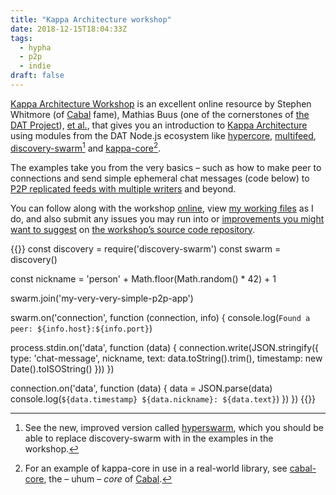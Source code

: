 ```yaml
---
title: "Kappa Architecture workshop"
date: 2018-12-15T18:04:33Z
tags:
  - hypha
  - p2p
  - indie
draft: false
---
```


[Kappa Architecture Workshop](https://kappa-db.github.io/workshop/build/01.html) is an excellent online resource by Stephen Whitmore (of [Cabal](https://github.com/cabal-club/cabal) fame), Mathias Buus (one of the cornerstones of [the DAT Project](https://datproject.org)), [et al.](https://github.com/mafintosh), that gives you an introduction to [Kappa Architecture](http://milinda.pathirage.org/kappa-architecture.com/) using modules from the DAT Node.js ecosystem like [hypercore](https://github.com/mafintosh/hypercore), [multifeed](https://github.com/noffle/multifeed), [discovery-swarm](https://github.com/mafintosh/discovery-swarm)[^1] and [kappa-core](https://github.com/hyperswarm/discovery)[^2].

The examples take you from the very basics – such as how to make peer to connections and send simple ephemeral chat messages (code below) to [P2P replicated feeds with multiple writers](https://github.com/aral/kappa-architecture-workshop-work-files/blob/master/multi-chat.js) and beyond.

You can follow along with the workshop [online](https://kappa-db.github.io/workshop/build/01.html), view [my working files](https://github.com/aral/kappa-architecture-workshop-work-files) as I do, and also submit any issues you may run into or [improvements you might want to suggest](https://github.com/kappa-db/workshop/pulls) on [the workshop’s source code repository](https://github.com/kappa-db/workshop).


{{<highlight javascript>}}
const discovery = require('discovery-swarm')
const swarm = discovery()

const nickname = 'person' +  Math.floor(Math.random() * 42) + 1

swarm.join('my-very-very-simple-p2p-app')

swarm.on('connection', function (connection, info) {
  console.log(`Found a peer: ${info.host}:${info.port}`)

  process.stdin.on('data', function (data) {
    connection.write(JSON.stringify({
      type: 'chat-message',
      nickname,
      text: data.toString().trim(),
      timestamp: new Date().toISOString()
    }))
  })

  connection.on('data', function (data) {
    data = JSON.parse(data)
    console.log(`${data.timestamp} ${data.nickname}: ${data.text}`)
  })
})
{{</highlight>}}

[^1]: See the new, improved version called [hyperswarm](https://github.com/hyperswarm/network), which you should be able to replace discovery-swarm with in the examples in the workshop.

[^2]: For an example of kappa-core in use in a real-world library, see [cabal-core](https://github.com/cabal-club/cabal-core), the – uhum ­– _core_ of [Cabal](https://github.com/cabal-club/cabal).